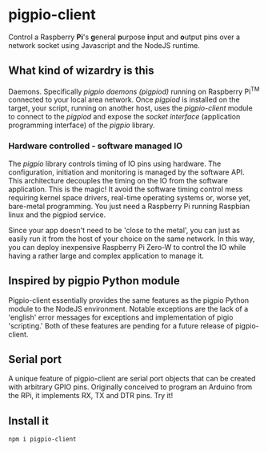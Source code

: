 # pigpio-client
Control a Raspberry **Pi**'s **g**eneral **p**urpose **i**nput and **o**utput pins over a network socket using Javascript and the NodeJS runtime.

## What kind of wizardry is this  
Daemons.  Specifically *pigpio daemons (pigpiod)* running on Raspberry Pi<sup>TM</sup> connected to your local area network.  Once *pigpiod* is installed on the target, your script, running on another host, uses the *pigpio-client* module to connect to the *pigpiod* and expose the *socket interface* (application programming interface) of the *pigpio* library.

### Hardware controlled - software managed IO
The *pigpio* library controls timing of IO pins using hardware.  The configuration, initiation and monitoring is managed by the software API.  This architecture decouples the timing on the IO from the software application.  This is the magic!  It avoid the software timing control mess requiring kernel space drivers, real-time operating systems or, worse yet, bare-metal programming.  You just need a Raspberry Pi running Raspbian linux and the pigpiod service.  

Since your app doesn't need to be 'close to the metal', you can just as easily run it from the host of your choice on the same network.  In this way, you can deploy inexpensive Raspberry Pi Zero-W to control the IO while having a rather large and complex application to manage it.

## Inspired by pigpio Python module
Pigpio-client essentially provides the same features as the pigpio Python module to the NodeJS environment.  Notable exceptions are the lack of a 'english' error messages for exceptions and implementation of pigio 'scripting.'  Both of these features are pending for a future release of pigpio-client.

## Serial port
A unique feature of pigpio-client are serial port objects that can be created with arbitrary GPIO pins.  Originally conceived to program an Arduino from the RPi, it implements RX, TX and DTR pins.  Try it!

## Install it
```bash
npm i pigpio-client
```
